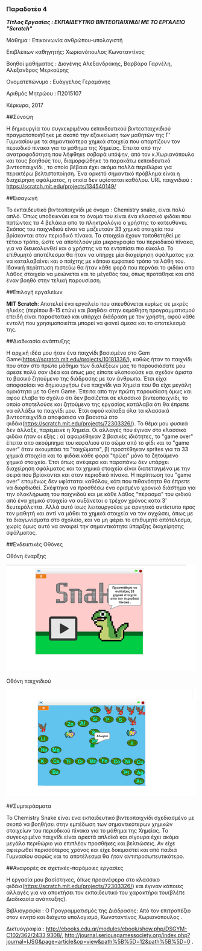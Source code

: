 ### Παραδοτέο 4


***Τίτλος Εργασίας : ΕΚΠΑΙΔΕΥΤΙΚΟ ΒΙΝΤΕΟΠΑΙΧΝΙΔΙ ΜΕ ΤΟ ΕΡΓΑΛΕΙΟ "Scratch"***

Μάθημα : Επικοινωνία ανθρώπου-υπολογιστή 

Επιβλέπων καθηγητής: Χωριανόπουλος Κωνσταντίνος 

Βοηθοί μαθήματος : Διογένης Αλεξανδράκης, Βαρβάρα Γαρνέλη, Αλεξανδρος Μερκούρης

Ονοματεπώνυμο : Ευάγγελος Γεραμάνης 

Αριθμός Μητρώου : Π2015107

Κέρκυρα, 2017



##Σύνοψη

Η δημιουργία του συγκεκριμένου εκπαιδευτικού  βιντεοπαιχνιδιού  πραγματοποιήθηκε με σκοπό την εξοικείωση των μαθητών της Γ' Γυμνασίου με τα  σημαντικότερα χημικά στοιχεία που απαρτίζουν τον περιοδικό πίνακα για το μάθημα της Χημείας. Έπειτα από την ανατροφοδότηση που λήφθηκε σοβαρά υπόψην, από τον κ.Χωριανόπουλο και τους βοηθούς του, διαμορφώθηκε το παρακάτω εκπαιδευτικό βιντεοπαιχνίδι , το οποίο βέβαια έχει ακόμα πολλά περιθώρια για περαιτέρω βελτιστοποίηση. Ένα αρκετό σημαντικό πρόβλημα είναι η διαχείρηση σφάλματος, η οποία δεν υφίσταται καθόλου.
URL  παιχνιδιού : https://scratch.mit.edu/projects/134540149/


##Εισαγωγή 

Το εκπαιδευτικό βιντεοπαιχνίδι με όνομα : Chemistry snake, είναι πολύ απλό. Όπως υποδεικνύει και το όνομά του είναι ένα κλασσικό φιδάκι που πατώντας τα 4 βελάκια απο το πληκτρολόγιο ο χρήστης το κατευθύνει. Σκόπος του παιχνιδιού είναι να μαζευτούν 33 χημικά στοιχεία που βρίσκονται στον περιοδικό πίνακα. Τα στοιχεία έχουν τοποθετηθεί με τέτοιο τρόπο, ώστε να αποτελούν μία μικρογραφία του περιοδικού πίνακα, για να διευκολυνθεί και ο χρήστης να τα εντοπίσει πιο εύκολα. Το επιθυμητό αποτέλεσμα θα ήταν να υπήρχε μία διαχείρηση σφάλματος για να καταλαβαίνει και ο παίχτης με κάποιο εμφατικό τρόπο τα λάθη  του. Ιδανική περίπτωση πιστεύω θα ήταν κάθε φορά που περνάει το φιδάκι απο λάθος στοιχείο να μειώνεται και το μέγεθός του, όπως προτάθηκε και από έναν βοηθό στην τελική παρουσίαση. 


##Επιλογή εργαλείων 


**MIT Scratch**: Αποτελεί ένα εργαλείο που απευθύνεται κυρίως σε μικρές ηλικίες (περίπου 8-15 ετών) και βοηθάει στην εκμάθηση προγραμματισμού επειδή είναι παραστατικό και υπάρχει διάδραση με τον χρήστη, αφού κάθε εντολή που χρησιμοποιείται μπορεί να φανεί άμεσα και  το αποτελεσμά της.

##Διαδικασία ανάπτυξης 

Η αρχική ιδέα μου ήταν ένα παιχνίδι βασισμένο στο Gem Game(https://scratch.mit.edu/projects/10181336/), καθώς ήταν το παιχνίδι που όταν στο πρώτο μάθημα των διαλέξεων μας το παρουσιάσατε μου άρεσε πολύ σαν ιδέα και όπως μας είπατε υλοποιούσε και σχεδον άριστα το βασικό ζητούμενο της διάδρασης  με τον άνθρωπο.
Έτσι είχα αποφασίσει να δημιουργήσω ένα παιχνίδι για Χημεία που θα είχε μεγάλη ομοιότητα με το Gem Game. Έπειτα απο την πρώτη παρουσίαση όμως και αφού έλαβα το σχόλιο ότι  δεν βασίζεται  σε κλασσικό βιντεοπαιχνίδι, το οποίο αποτελούσε και ζητούμενο της εργασίας κατάλαβα ότι θα έπρεπε να αλλάξω το παιχνίδι μου. Έτσι αφού κοίταξα όλα τα κλασσικά βιντεοπαιχνίδια αποφάσισα να  βασιστώ στο φιδάκι(https://scratch.mit.edu/projects/72303326/). Το θέμα μου φυσικά δεν άλλαξε, παρέμεινε η Χημεία. Οι αλλαγές που έγιναν στο κλασσικό φιδάκι ήταν οι εξής : α) αφαιρέθηκαν 2 βασικές ιδιότητες, το "game over" έπειτα απο ακούμπημα του κεφαλιού στο σώμα από το φίδι 
και το "game over" όταν ακουμπάει τα "τοιχώματα", β) προστέθηκαν sprites για τα 33 χημικά στοιχεία και το φιδάκι κάθε φορά "τρώει" μόνο το ζητούμενο χημικό στοιχείο. Έτσι όπως ανέφερα και παραπάνω δεν υπάρχει διαχείρηση σφάλματος και τα χημικά στοιχεία είναι διατεταγμένα με την σειρά που βρίσκονται και στον περιοδικό πίνακα. Η περίπτωση του "game over" επομένως δεν υφίσταται καθόλου, κάτι που πιθανότητα θα έπρεπε να διορθωθεί. Σκέφτηκα να προσθέσω ενα ορισμένο χρονικό διάστημα για την ολοκλήρωση του παιχνιδού και με κάθε λάθος "πέρασμα"
του φιδιού από ένα χημικό στοιχείο να αυξάνεται ο τρέχον χρόνος κατα 3' δευτερόλεπτα. Αλλά αυτό ίσως λειτουργούσε με αρνητικό αντίκτυπο προς τον μαθητή και αντί να μάθει τα χημικά στοιχεία να τον αγχώσει, όπως με τα διαγωνίσματα στο σχολείο, και να μη φέρει το επιθυμητό  απότελεσμα, χωρίς όμως αυτό να αναιρεί την σημαντικότητα ύπαρξης διαχείρησης σφάλματος.

##Ενδεικτικές Οθόνες  


Οθόνη έναρξης

![Screen1](new1.png)

Οθόνη παιχνιδιού 

![Screen2](new2.png)

 
##Συμπεράσματα 

Το Chemistry Snake είναι ενα εκπαιδευτικό βιντεοπαιχνίδι σχεδιασμένο με σκοπό να βοηθήσει στην εμπέδωση των σημαντικότερων χημικών στοιχείων του περιοδικού πίνακα για το μάθημα της Χημείας. Το συγκεκριμένο παιχνίδι είναι αρκετά απλοϊκό και σίγουρα έχει ακόμα μεγάλο περιθώριο για επιπλέον προσθήκες και βελτιώσεις. Αν είχε αφιερωθεί περισσότερος χρόνος  και είχε δοκιμαστεί και από παιδιά Γυμνασίου σαφώς και το αποτέλεσμα θα ήταν αντιπροσωπευτικότερο. 


##Αναφορές σε σχετικές-παρόμοιες εργασίες

Η εργασία μου βασίστηκες, όπως προανέφερα στο κλασσικο φιδάκι(https://scratch.mit.edu/projects/72303326/) και έγιναν κάποιες αλλαγές για να αποκτήσει τον εκπαιδευτικό του χαρακτήρα του(βλέπε Διαδικασία ανάπτυξης).


Βιβλιογραφία : Ο Προγραμματισμός της Διάδρασης: Από τον επιτραπέζιο στον κινητό και διάχυτο υπολογισμό, Κωνσταντίνος Χωριανόπουλος .


Δικτυογραφία : http://ebooks.edu.gr/modules/ebook/show.php/DSGYM-C102/362/2433,9308/, http://journal.seriousgamessociety.org/index.php?journal=IJSG&page=article&op=view&path%5B%5D=12&path%5B%5D=0 .
